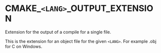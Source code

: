   

# CMAKE_```<LANG>```_OUTPUT_EXTENSION  
Extension for the output of a compile for a single file.  

This is the extension for an object file for the given ```<LANG>```.  For
example .obj for C on Windows.  

